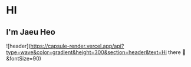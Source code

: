 # HI

## I'm Jaeu Heo
![header](https://capsule-render.vercel.app/api?type=wave&color=gradient&height=300&section=header&text=Hi there 👋&fontSize=90)
